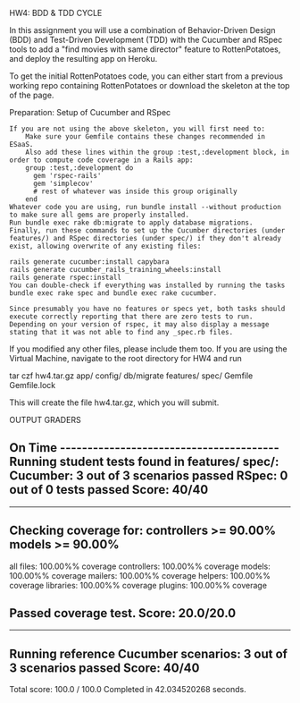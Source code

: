 HW4: BDD & TDD CYCLE

In this assignment you will use a combination of Behavior-Driven Design (BDD) and Test-Driven Development (TDD) with the Cucumber and RSpec tools to add a "find movies with same director" feature to RottenPotatoes, and deploy the resulting app on Heroku.

To get the initial RottenPotatoes code, you can either start from a previous working repo containing RottenPotatoes or download the skeleton at the top of the page.

Preparation: Setup of Cucumber and RSpec

    If you are not using the above skeleton, you will first need to:
        Make sure your Gemfile contains these changes recommended in ESaaS.
        Also add these lines within the group :test,:development block, in order to compute code coverage in a Rails app: 
        group :test,:development do 
          gem 'rspec-rails' 
          gem 'simplecov' 
          # rest of whatever was inside this group originally 
        end
    Whatever code you are using, run bundle install --without production to make sure all gems are properly installed.
    Run bundle exec rake db:migrate to apply database migrations.
    Finally, run these commands to set up the Cucumber directories (under features/) and RSpec directories (under spec/) if they don't already exist, allowing overwrite of any existing files:

    rails generate cucumber:install capybara 
    rails generate cucumber_rails_training_wheels:install 
    rails generate rspec:install
    You can double-check if everything was installed by running the tasks bundle exec rake spec and bundle exec rake cucumber. 

    Since presumably you have no features or specs yet, both tasks should execute correctly reporting that there are zero tests to run. Depending on your version of rspec, it may also display a message stating that it was not able to find any _spec.rb files.



If you modified any other files, please include them too. If you are using the Virtual Machine, navigate to the root directory for HW4 and run

tar czf hw4.tar.gz app/ config/ db/migrate features/ spec/ Gemfile Gemfile.lock

This will create the file hw4.tar.gz, which you will submit.

OUTPUT GRADERS

On Time ----------------------------------------
Running student tests found in features/ spec/:
  Cucumber: 3 out of 3 scenarios passed
  RSpec: 0 out of 0 tests passed
  Score: 40/40
----------------------------------------

----------------------------------------
Checking coverage for:
  controllers >= 90.00%
  models >= 90.00%
----------------------------------------
  all files: 100.00%% coverage
  controllers: 100.00%% coverage
  models: 100.00%% coverage
  mailers: 100.00%% coverage
  helpers: 100.00%% coverage
  libraries: 100.00%% coverage
  plugins: 100.00%% coverage

Passed coverage test.
  Score: 20.0/20.0
----------------------------------------

----------------------------------------
Running reference Cucumber scenarios:
  3 out of 3 scenarios passed
  Score: 40/40
----------------------------------------
Total score: 100.0 / 100.0
Completed in 42.034520268 seconds.
